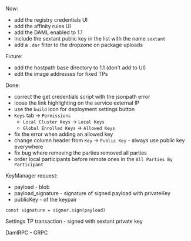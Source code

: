 Now:

 * add the registry credentials UI
 * add the affinity rules UI
 * add the DAML enabled to 1.1
 * Include the sextant public key in the list with the name `sextant`
 * add a `.dar` filter to the dropzone on package uploads
 
Future:

 * add the hostpath base directory to 1.1 (don't add to UI)
 * edit the image addresses for fixed TPs

Done:

 * correct the get credentials script with the jsonpath error
 * loose the link highlighting on the service external IP
 * use the `build` icon for deployment settings button
 * `Keys` tab -> `Permissions`
   * `Local Cluster Keys` -> `Local Keys`
   * `Global Enrolled Keys` -> `Allowed Keys`
 * fix the error when adding an allowed key
 * change column header from `Key` -> `Public Key` - always use public key everywhere
 * fix bug where removing the parties removed all parties
 * order local participants before remote ones in the `All Parties By Participant`

KeyManager request:

 * payload - blob
 * payload_signature - signature of signed payload with privateKey
 * publicKey - of the keypair

```
const signature = signer.sign(payload)
```

Settings TP transaction - signed with sextant private key

DamlRPC - GRPC